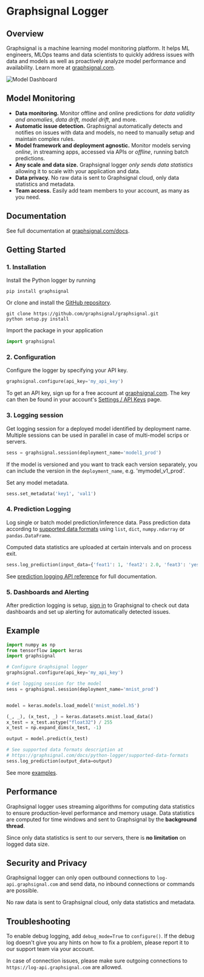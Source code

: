 # Graphsignal Logger


## Overview

Graphsignal is a machine learning model monitoring platform. It helps ML engineers, MLOps teams and data scientists to quickly address issues with data and models as well as proactively analyze model performance and availability. Learn more at [graphsignal.com](https://graphsignal.com).

![Model Dashboard](readme-screenshot.png)


## Model Monitoring

* **Data monitoring.** Monitor offline and online predictions for *data validity and anomalies*, *data drift, model drift*, and more.
* **Automatic issue detection.** Graphsignal automatically detects and notifies on issues with data and models, no need to manually setup and maintain complex rules.
* **Model framework and deployment agnostic.** Monitor models serving *online*, in streaming apps, accessed via APIs or *offline*, running batch predictions.
* **Any scale and data size.** Graphsignal logger *only sends data statistics* allowing it to scale with your application and data.
* **Data privacy.** No raw data is sent to Graphsignal cloud, only data statistics and metadata.
* **Team access.** Easily add team members to your account, as many as you need.


## Documentation

See full documentation at [graphsignal.com/docs](https://graphsignal.com/docs/).


## Getting Started

### 1. Installation

Install the Python logger by running

```
pip install graphsignal
```

Or clone and install the [GitHub repository](https://github.com/graphsignal/graphsignal).

```
git clone https://github.com/graphsignal/graphsignal.git
python setup.py install
```

Import the package in your application

```python
import graphsignal
```

### 2. Configuration

Configure the logger by specifying your API key.

```python
graphsignal.configure(api_key='my_api_key')
```

To get an API key, sign up for a free account at [graphsignal.com](https://graphsignal.com). The key can then be found in your account's [Settings / API Keys](https://app.graphsignal.com/settings/api_keys) page.


### 3. Logging session

Get logging session for a deployed model identified by deployment name. Multiple sessions can be used in parallel in case of multi-model scrips or servers.

```python
sess = graphsignal.session(deployment_name='model1_prod')
```

If the model is versioned and you want to track each version separately, you can include the version in the `deployment_name`, e.g. 'mymodel_v1_prod'.

Set any model metadata.

```python
sess.set_metadata('key1', 'val1')
```


### 4. Prediction Logging

Log single or batch model prediction/inference data. Pass prediction data according to [supported data formats](https://graphsignal.com/docs/python-logger/supported-data-formats) using `list`, `dict`, `numpy.ndarray` or `pandas.DataFrame`.

Computed data statistics are uploaded at certain intervals and on process exit.

```python
sess.log_prediction(input_data={'feat1': 1, 'feat2': 2.0, 'feat3': 'yes'}, output_data=[0.1])
```

See [prediction logging API reference](https://graphsignal.com/docs/python-logger/api-reference/) for full documentation.


### 5. Dashboards and Alerting

After prediction logging is setup, [sign in](https://app.graphsignal.com/signin) to Graphsignal to check out data dashboards and set up alerting for automatically detected issues.


## Example

```python
import numpy as np
from tensorflow import keras
import graphsignal

# Configure Graphsignal logger
graphsignal.configure(api_key='my_api_key')

# Get logging session for the model
sess = graphsignal.session(deployment_name='mnist_prod')


model = keras.models.load_model('mnist_model.h5')

(_, _), (x_test, _) = keras.datasets.mnist.load_data()
x_test = x_test.astype("float32") / 255
x_test = np.expand_dims(x_test, -1)

output = model.predict(x_test)

# See supported data formats description at 
# https://graphsignal.com/docs/python-logger/supported-data-formats
sess.log_prediction(output_data=output)
```

See more [examples](https://github.com/graphsignal/graphsignal/tree/main/examples).


## Performance

Graphsignal logger uses streaming algorithms for computing data statistics to ensure production-level performance and memory usage. Data statistics are computed for time windows and sent to Graphsignal by the **background thread**.

Since only data statistics is sent to our servers, there is **no limitation** on logged data size.


## Security and Privacy

Graphsignal logger can only open outbound connections to `log-api.graphsignal.com` and send data, no inbound connections or commands are possible. 

No raw data is sent to Graphsignal cloud, only data statistics and metadata.


## Troubleshooting

To enable debug logging, add `debug_mode=True` to `configure()`. If the debug log doesn't give you any hints on how to fix a problem, please report it to our support team via your account.

In case of connection issues, please make sure outgoing connections to `https://log-api.graphsignal.com` are allowed.
